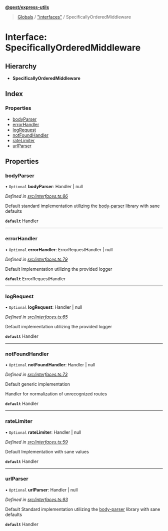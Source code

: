 **[@qest/express-utils](../README.md)**

> [Globals](../README.md) / ["interfaces"](../modules/_interfaces_.md) / SpecificallyOrderedMiddleware

# Interface: SpecificallyOrderedMiddleware

## Hierarchy

* **SpecificallyOrderedMiddleware**

## Index

### Properties

* [bodyParser](_interfaces_.specificallyorderedmiddleware.md#bodyparser)
* [errorHandler](_interfaces_.specificallyorderedmiddleware.md#errorhandler)
* [logRequest](_interfaces_.specificallyorderedmiddleware.md#logrequest)
* [notFoundHandler](_interfaces_.specificallyorderedmiddleware.md#notfoundhandler)
* [rateLimiter](_interfaces_.specificallyorderedmiddleware.md#ratelimiter)
* [urlParser](_interfaces_.specificallyorderedmiddleware.md#urlparser)

## Properties

### bodyParser

• `Optional` **bodyParser**: Handler \| null

*Defined in [src/interfaces.ts:86](https://github.com/qest-cz/express-utils/blob/e9e3add/src/interfaces.ts#L86)*

Default standard implementation utilizing the [body-parser](https://www.npmjs.com/package/body-parser)
library with sane defaults

**`default`** Handler

___

### errorHandler

• `Optional` **errorHandler**: ErrorRequestHandler \| null

*Defined in [src/interfaces.ts:79](https://github.com/qest-cz/express-utils/blob/e9e3add/src/interfaces.ts#L79)*

Default Implementation utilizing the provided logger

**`default`** ErrorRequestHandler

___

### logRequest

• `Optional` **logRequest**: Handler \| null

*Defined in [src/interfaces.ts:65](https://github.com/qest-cz/express-utils/blob/e9e3add/src/interfaces.ts#L65)*

Default implementation utilizing the provided logger

**`default`** Handler

___

### notFoundHandler

• `Optional` **notFoundHandler**: Handler \| null

*Defined in [src/interfaces.ts:73](https://github.com/qest-cz/express-utils/blob/e9e3add/src/interfaces.ts#L73)*

Default generic implementation

Handler for normalization of unrecognized routes

**`default`** Handler

___

### rateLimiter

• `Optional` **rateLimiter**: Handler \| null

*Defined in [src/interfaces.ts:59](https://github.com/qest-cz/express-utils/blob/e9e3add/src/interfaces.ts#L59)*

Default Implementation with sane values

**`default`** Handler

___

### urlParser

• `Optional` **urlParser**: Handler \| null

*Defined in [src/interfaces.ts:93](https://github.com/qest-cz/express-utils/blob/e9e3add/src/interfaces.ts#L93)*

Default Standard implementation utilizing the [body-parser](https://www.npmjs.com/package/body-parser)
library with sane defaults

**`default`** Handler
